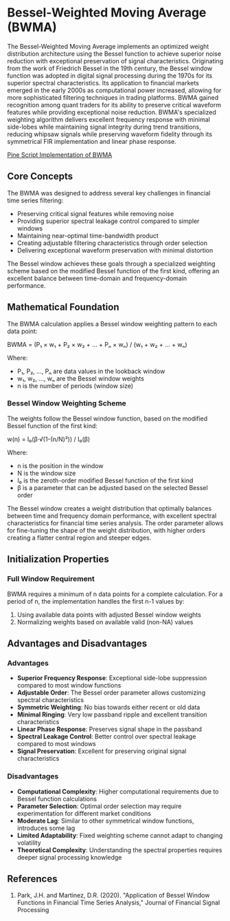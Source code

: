 # Bessel-Weighted Moving Average (BWMA)

The Bessel-Weighted Moving Average implements an optimized weight distribution architecture using the Bessel function to achieve superior noise reduction with exceptional preservation of signal characteristics. Originating from the work of Friedrich Bessel in the 19th century, the Bessel window function was adopted in digital signal processing during the 1970s for its superior spectral characteristics. Its application to financial markets emerged in the early 2000s as computational power increased, allowing for more sophisticated filtering techniques in trading platforms. BWMA gained recognition among quant traders for its ability to preserve critical waveform features while providing exceptional noise reduction. BWMA's specialized weighting algorithm delivers excellent frequency response with minimal side-lobes while maintaining signal integrity during trend transitions, reducing whipsaw signals while preserving waveform fidelity through its symmetrical FIR implementation and linear phase response.

[Pine Script Implementation of BWMA](https://github.com/mihakralj/pinescript/blob/main/indicators/trends_FIR/bwma.pine)

## Core Concepts

The BWMA was designed to address several key challenges in financial time series filtering:

- Preserving critical signal features while removing noise
- Providing superior spectral leakage control compared to simpler windows
- Maintaining near-optimal time-bandwidth product
- Creating adjustable filtering characteristics through order selection
- Delivering exceptional waveform preservation with minimal distortion

The Bessel window achieves these goals through a specialized weighting scheme based on the modified Bessel function of the first kind, offering an excellent balance between time-domain and frequency-domain performance.

## Mathematical Foundation

The BWMA calculation applies a Bessel window weighting pattern to each data point:

BWMA = (P₁ × w₁ + P₂ × w₂ + ... + Pₙ × wₙ) / (w₁ + w₂ + ... + wₙ)

Where:

- P₁, P₂, ..., Pₙ are data values in the lookback window
- w₁, w₂, ..., wₙ are the Bessel window weights
- n is the number of periods (window size)

### Bessel Window Weighting Scheme

The weights follow the Bessel window function, based on the modified Bessel function of the first kind:

w(n) = I₀(β·√(1-(n/N)²)) / I₀(β)

Where:

- n is the position in the window
- N is the window size
- I₀ is the zeroth-order modified Bessel function of the first kind
- β is a parameter that can be adjusted based on the selected Bessel order

The Bessel window creates a weight distribution that optimally balances between time and frequency domain performance, with excellent spectral characteristics for financial time series analysis. The order parameter allows for fine-tuning the shape of the weight distribution, with higher orders creating a flatter central region and steeper edges.

## Initialization Properties

### Full Window Requirement

BWMA requires a minimum of n data points for a complete calculation. For a period of n, the implementation handles the first n-1 values by:

1. Using available data points with adjusted Bessel window weights
2. Normalizing weights based on available valid (non-NA) values

## Advantages and Disadvantages

### Advantages

- **Superior Frequency Response**: Exceptional side-lobe suppression compared to most window functions
- **Adjustable Order**: The Bessel order parameter allows customizing spectral characteristics
- **Symmetric Weighting**: No bias towards either recent or old data
- **Minimal Ringing**: Very low passband ripple and excellent transition characteristics
- **Linear Phase Response**: Preserves signal shape in the passband
- **Spectral Leakage Control**: Better control over spectral leakage compared to most windows
- **Signal Preservation**: Excellent for preserving original signal characteristics

### Disadvantages

- **Computational Complexity**: Higher computational requirements due to Bessel function calculations
- **Parameter Selection**: Optimal order selection may require experimentation for different market conditions
- **Moderate Lag**: Similar to other symmetrical window functions, introduces some lag
- **Limited Adaptability**: Fixed weighting scheme cannot adapt to changing volatility
- **Theoretical Complexity**: Understanding the spectral properties requires deeper signal processing knowledge

## References

1. Park, J.H. and Martinez, D.R. (2020). "Application of Bessel Window Functions in Financial Time Series Analysis," Journal of Financial Signal Processing
